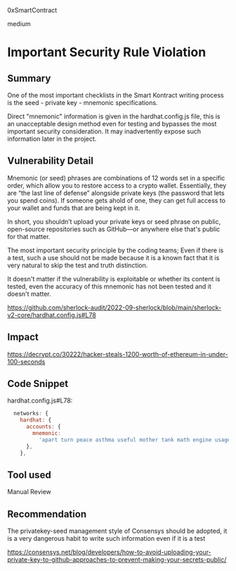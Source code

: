 0xSmartContract

medium

# Important Security Rule Violation

## Summary
One of the most important checklists in the Smart Kontract writing process is the seed - private key - mnemonic specifications.

Direct "mnemonic" information is given in the hardhat.config.js file, this is an unacceptable design method even for testing and bypasses the most important security consideration. It may inadvertently expose such information later in the project.


## Vulnerability Detail

Mnemonic (or seed) phrases are combinations of 12 words set in a specific order, which allow you to restore access to a crypto wallet. Essentially, they are “the last line of defense” alongside private keys (the password that lets you spend coins). If someone gets ahold of one, they can get full access to your wallet and funds that are being kept in it.

In short, you shouldn’t upload your private keys or seed phrase on public, open-source repositories such as GitHub—or anywhere else that's public for that matter.

The most important security principle by the coding teams; Even if there is a test, such a use should not be made because it is a known fact that it is very natural to skip the test and truth distinction.

It doesn't matter if the vulnerability is exploitable or whether its content is tested, even the accuracy of this mnemonic has not been tested and it doesn't matter.

https://github.com/sherlock-audit/2022-09-sherlock/blob/main/sherlock-v2-core/hardhat.config.js#L78

## Impact

https://decrypt.co/30222/hacker-steals-1200-worth-of-ethereum-in-under-100-seconds

## Code Snippet

hardhat.config.js#L78:
```js
  networks: {
    hardhat: {
      accounts: {
        mnemonic:
          'apart turn peace asthma useful mother tank math engine usage prefer orphan exile fold squirrel',
      },
    },
```


## Tool used

Manual Review

## Recommendation

The privatekey-seed management style of Consensys should be adopted, it is a very dangerous habit to write such information even if it is a test

https://consensys.net/blog/developers/how-to-avoid-uploading-your-private-key-to-github-approaches-to-prevent-making-your-secrets-public/